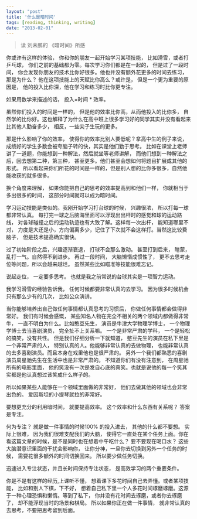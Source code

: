 ```yaml
---
layout: "post"
title: '什么是暗时间'
tags: [reading, thinking, writing]
date: "2013-02-01"
---
```


> 读 刘未鹏的 《暗时间》所感

你或许有这样的体验， 你和你的朋友一起开始学习某项技能， 比如滑雪，或者打乒乓球， 你们之前的基础都为零。每次学习你们都是在一起的， 但是过了一段时间， 你会发现你朋友的技术比你好很多。他也并没有额外花更多的时间去练习，那是为什么？ 他在这项技能上的天赋比你高么？或许是， 但是一个更为重要的原因是， 他的投入比你深，他在学习和练习时比你更专注。

如果用数学来描述的话， 投入=时间 * 效率。

虽然你们投入的时间是一样的， 但是他的效率比你高，从而他投入的比你多， 自然学的比你好。这也解释了为什么在高中班上很多学习好的同学其实并没有看起来比其他人勤奋多少， 相反，一些尖子生玩的更多。

那是什么影响了你的效率， 使得你的效率比别人要低呢？拿高中生的例子来说， 成绩好的学生多数会被夸脑子转的快，其实是他们勤于思考。 比如在课堂上老师讲了一道题，你能想到一种解法，然后就坐等老师讲解， 而他们想到一种解法之后，回去想第二种，第三种， 甚至更多。他们甚至会想如何将题目扩展成其他的形式。 所以看起来你们所花的时间是一样的，但是别人想的比你多很多，自然他能收获的就多很多。

换个角度来理解， 如果你能把自己的思考的效率提高到和他们一样， 你就相当于多出很多的时间， 这部分时间就可以成为暗时间。

学习运动技能是类似的。我刚开始学习打台球的时候， 兴趣很浓， 所以打每一球都非常认真。 每打完一球之后脑海里面可以浮现出出杆时的感觉和球的运动路线， 对各球碰撞之后的运动轨迹也有大致了解。这样每一次出杆， 能知道哪里不对， 力度是大还是小，方向偏离多少，记住了下次就不会这样打。当然这比较费脑子， 但是技术提高确实很快。

过了初始阶段之后，兴趣逐渐衰退， 打球不会那么激动。 甚至打到后来， 瞎蒙，乱打一气。自然得不到进步。 再过一段时间， 大脑懒惰成惯性了， 更不去思考走位等问题，所以会越来越烂。 虽然某些比如瞄准等技能很难忘记。

说起走位， 一定要多思考。 也就是我之前常说的台球其实是一项智力运动。

我学习滑雪的经验告诉我， 任何时候都要非常认真的去学习。 因为很多时候机会只有那么少有的几次， 比如公众演讲。

当你能够培养出自己做任何事情都认真思考的习惯后， 你做任何事情都会做得非常好。 我们有时候会感慨， 某些知名人物在完全不相关的两个领域内都做得非常牛， 一直不明白为什么。比如憨豆先生， 演员是牛津大学物理学博士， 一个物理学博士去当喜剧演员， 完全扯不上关系嘛。 一个是非常严肃的学科， 一个是轻松的搞笑，没有共性。 但是我们仔细分析一下就知道， 憨豆先生的演员在私下里是一个非常严肃的人， 特别认真的人。他能够非常认真的去做物理， 也能非常认真的去多喜剧演员。而且本身在戏里他也是很严肃的。 另外一个我们都熟悉的喜剧演员周星驰先生在生活中也是非常严肃的。 不知道你们有没有注意到， 在周星驰所有的电影里面， 他的笑没有一次是发自心底的真笑。也就是说他的每一个笑其实都是他认真想过该笑成什么样子的。

所以如果某些人能够在一个领域里面做的非常好， 他们去做其他的领域也会非常出色的。 爱因斯坦的小提琴就拉的非常好。

要想更充分的利用暗时间， 就要提高效率。 这个效率和什么东西有关系呢？ 答案是专注。

何为专注？ 就是做一件事情的时候100% 的投入进去， 其他的什么都不要想。 实际上很难， 因为我们很难支配我们的大脑， 使得它一直处在某个任务上面。你在看这篇文章的时候，是不是同时也在想着中午吃什么？ 要不要现在喝口水？ 这些大脑潜意识里面的干扰会影响你， 让你分神，一旦你去切换到另外一个任务的时候， 需要花很多额外的时间切换回来。 所以要少做任务切换。

迅速进入专注状态，并且长时间保持专注状态， 是高效学习的两个重要条件。

你是不是有这样的经历,上课听不懂， 想着课下多花时间自己去弄懂。或者某项技能， 比如和别人下棋，下不好， 想着自己私下里一个人多花时间琢磨琢磨。这源于一种心理恐惧和懒惰。等到了私下， 你并没有花时间去琢磨，或者你去琢磨了， 却不能浮现当时的场景和棋局。 所以如果你正在做一件事情， 就非常认真的去思考，不要把思考留到后面。